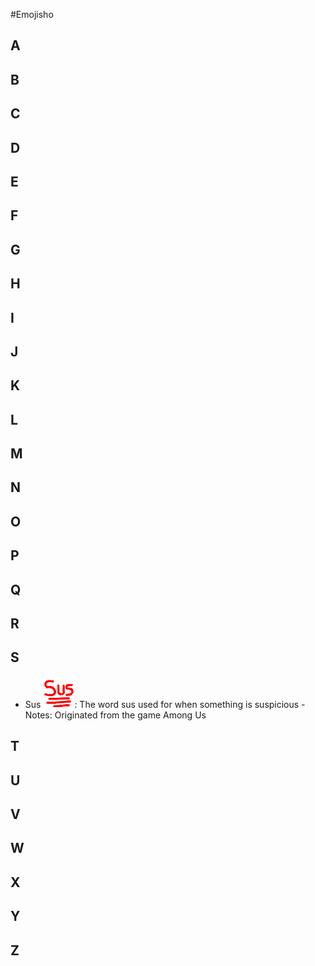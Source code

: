 #Emojisho

## A

## B

## C

## D

## E

## F

## G

## H

## I

## J

## K

## L

## M

## N

## O

## P

## Q

## R

## S
* Sus
	![sus](/Emojis/sus.png): The word sus used for when something is suspicious
		- Notes: Originated from the game Among Us
## T

## U

## V

## W

## X

## Y

## Z

